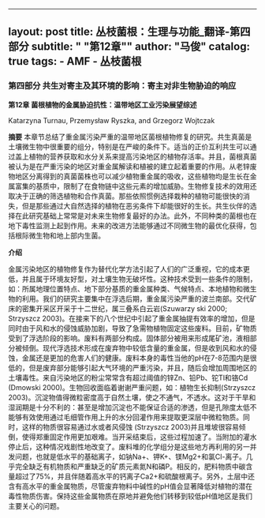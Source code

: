 
---
layout: post
title: 丛枝菌根：生理与功能_翻译-第四部分
subtitle:   " \"第12章\""
author:     "马俊"
catalog: true
tags:
    - AMF
    - 丛枝菌根
---
### 第四部分 共生对寄主及其环境的影响：寄主对非生物胁迫的响应


**第12章 菌根植物的金属胁迫抗性：温带地区工业污染展望综述**

Katarzyna Turnau, Przemysław Ryszka, and Grzegorz Wojtczak

**摘要** 本章节总结了重金属污染严重的温带地区菌根植物修复的研究。共生真菌是土壤微生物中很重要的组分，特别是在严峻的条件下。适当的正价互利共生可以通过盖上植物的营养获取和水分关系来提高污染地区的植物存活率。并且，菌根真菌被认为是在严重污染的地区对重金属解读和植被的建立起着重要的作用。从老锌废物地区分离得到的真菌菌株也可以减少植物重金属的吸收，这些植物均是生长在金属富集的基质中，限制了在食物链中这些元素的增加威胁。生物修复技术的效用还取决于正确的筛选植物和合作真菌。那些依照惯例选择栽种的植物可能很快的消失，但是那些通过大自然选择的植物在恶劣条件下却能很好的生长。共生伙伴的选择在此研究基础上常常是对未来生物修复最好的办法。此外，不同种类的菌根也在地下毒性监测上起到作用。未来的改进方法能够通过不同微生物的最优化获得，包括根际微生物和地上部内生菌。

**介绍**

金属污染地区的植物修复作为替代化学方法引起了人们的广泛重视，它的成本更低，并且属于环境友好型，对土壤生物无破坏性。这种技术受到一些条件的限制，如：所属地理位置特点、地下部分基质的重金属种类、气候特点、本地植物和微生物的利用。我们的研究主要集中在浮选后期，重金属污染严重的波兰南部。交代矿床的密集开采区开采于十二世纪，属三叠系白云岩(Szuwarzy ski 2000; Strzyszcz 2003)。在接来下的八个世纪中引起了重金属抽提有效率的增加，但是同时由于风和水的侵蚀威胁加剧，导致了急需物植物固定这些废料。目前，矿物质受到了浮选阶段的影响。废料有两部分构成。固体部分被用来形成尾矿池，液相部分被倾倒。现代浮选技术形成在废弃物中较低含量的重金属，但是收到风和水的侵蚀，金属还是更加的危害人们的健康。废料本身的毒性当他的pH在7-8范围内是很低的，但是废弃部分能够引起大气环境的严重污染，并且，随后会增加周围地区的土壤毒性。来自污染地区的粉尘常常含有超过阈值的锌Zn、铅Pb、铊Tl和铬Cd (Dmowski 2000)。生物回收面临着谢谢严重问题，如：植物生长抑制(Strzyszcz 2003)。沉淀物值得微粒密度高于自然土壤，使之不通气，不透水。这对于干旱和湿润期是十分不利的：甚至是增加沉淀也不能保证合适的渗透，但是孔隙度太低不能够有效使用通过毛细管作用上升的水分回灌作用来提取更深层中微粒物质。同时，这样的物质很容易通过水或者风侵蚀 (Strzyszcz 2003)并且堆坡很容易倾倒，使得郑重固定作用更加艰难。当开采结束后，这些过程加速了。当附加的灌水停止后，这种情况戏剧性地改变了。废料堆的化学组分是这些地方再利用的另一并发问题，也就是低水平的基础离子，如钠Na+、钾K+、镁Mg2+和氯Cl-离子。几乎完全缺乏有机物质和严重缺乏的矿质元素氮N和磷P。相反的，肥料物质中碳含量超过了75%，并且伴随着高水平的钙离子Ca2+和硫酸根离子。另外，土层中还含有高水平的重金属物质，尽管废弃物料中碱性的pH值会显著降低对植物的潜在毒性物质伤害。保持这些金属物质在原地并避免他们转移到较低pH值地区是我们主要关心的问题。
